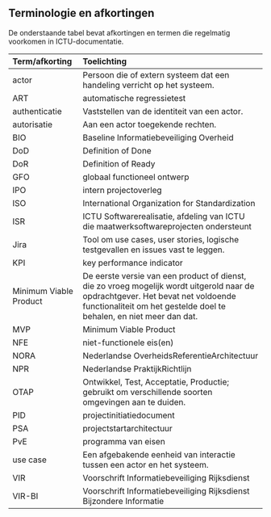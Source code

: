 ## Terminologie en afkortingen

De onderstaande tabel bevat afkortingen en termen die regelmatig voorkomen in ICTU-documentatie.

| Term/afkorting | Toelichting |
|:---------------|:------------|
| actor | Persoon die of extern systeem dat een handeling verricht op het systeem. |
| ART | automatische regressietest |
| authenticatie | Vaststellen van de identiteit van een actor. |
| autorisatie | Aan een actor toegekende rechten. |
| BIO | Baseline Informatiebeveiliging Overheid |
| DoD | Definition of Done |
| DoR | Definition of Ready |
| GFO | globaal functioneel ontwerp |
| IPO | intern projectoverleg |
| ISO | International Organization for Standardization |
| ISR | ICTU Softwarerealisatie, afdeling van ICTU die maatwerksoftwareprojecten ondersteunt |
| Jira | Tool om use cases, user stories, logische testgevallen en issues vast te leggen. |
| KPI | key performance indicator |
| Minimum Viable Product | De eerste versie van een product of dienst, die zo vroeg mogelijk wordt uitgerold naar de opdrachtgever. Het bevat net voldoende functionaliteit om het gestelde doel te behalen, en niet meer dan dat. |
| MVP | Minimum Viable Product |
| NFE | niet-functionele eis(en) |
| NORA | Nederlandse OverheidsReferentieArchitectuur |
| NPR | Nederlandse PraktijkRichtlijn |
| OTAP | Ontwikkel, Test, Acceptatie, Productie; gebruikt om verschillende soorten omgevingen aan te duiden. |
| PID | projectinitiatiedocument |
| PSA | projectstartarchitectuur |
| PvE | programma van eisen |
| use case | Een afgebakende eenheid van interactie tussen een actor en het systeem. |
| VIR | Voorschrift Informatiebeveiliging Rijksdienst |
| VIR-BI | Voorschrift Informatiebeveiliging Rijksdienst Bijzondere Informatie |
